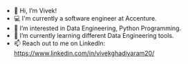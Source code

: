 - 👋 Hi, I’m Vivek!
- 💻 I'm currently a software engineer at Accenture. 
- 👀 I’m interested in Data Engineering, Python Programming.
- 🌱 I’m currently learning different Data Engineering tools.
- 📫 Reach out to me on LinkedIn: https://www.linkedin.com/in/vivekghadiyaram20/

<!---
vr-20/vr-20 is a ✨ special ✨ repository because its `README.md` (this file) appears on your GitHub profile.
You can click the Preview link to take a look at your changes.
--->
